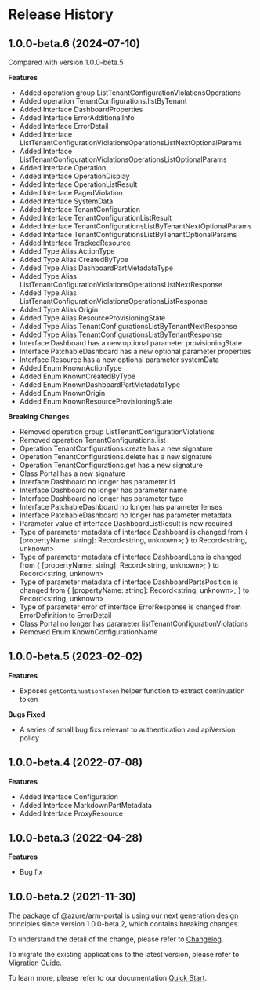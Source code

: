 # Release History
    
## 1.0.0-beta.6 (2024-07-10)
Compared with version 1.0.0-beta.5
    
**Features**

  - Added operation group ListTenantConfigurationViolationsOperations
  - Added operation TenantConfigurations.listByTenant
  - Added Interface DashboardProperties
  - Added Interface ErrorAdditionalInfo
  - Added Interface ErrorDetail
  - Added Interface ListTenantConfigurationViolationsOperationsListNextOptionalParams
  - Added Interface ListTenantConfigurationViolationsOperationsListOptionalParams
  - Added Interface Operation
  - Added Interface OperationDisplay
  - Added Interface OperationListResult
  - Added Interface PagedViolation
  - Added Interface SystemData
  - Added Interface TenantConfiguration
  - Added Interface TenantConfigurationListResult
  - Added Interface TenantConfigurationsListByTenantNextOptionalParams
  - Added Interface TenantConfigurationsListByTenantOptionalParams
  - Added Interface TrackedResource
  - Added Type Alias ActionType
  - Added Type Alias CreatedByType
  - Added Type Alias DashboardPartMetadataType
  - Added Type Alias ListTenantConfigurationViolationsOperationsListNextResponse
  - Added Type Alias ListTenantConfigurationViolationsOperationsListResponse
  - Added Type Alias Origin
  - Added Type Alias ResourceProvisioningState
  - Added Type Alias TenantConfigurationsListByTenantNextResponse
  - Added Type Alias TenantConfigurationsListByTenantResponse
  - Interface Dashboard has a new optional parameter provisioningState
  - Interface PatchableDashboard has a new optional parameter properties
  - Interface Resource has a new optional parameter systemData
  - Added Enum KnownActionType
  - Added Enum KnownCreatedByType
  - Added Enum KnownDashboardPartMetadataType
  - Added Enum KnownOrigin
  - Added Enum KnownResourceProvisioningState

**Breaking Changes**

  - Removed operation group ListTenantConfigurationViolations
  - Removed operation TenantConfigurations.list
  - Operation TenantConfigurations.create has a new signature
  - Operation TenantConfigurations.delete has a new signature
  - Operation TenantConfigurations.get has a new signature
  - Class Portal has a new signature
  - Interface Dashboard no longer has parameter id
  - Interface Dashboard no longer has parameter name
  - Interface Dashboard no longer has parameter type
  - Interface PatchableDashboard no longer has parameter lenses
  - Interface PatchableDashboard no longer has parameter metadata
  - Parameter value of interface DashboardListResult is now required
  - Type of parameter metadata of interface Dashboard is changed from {
        [propertyName: string]: Record<string, unknown>;
    } to Record<string, unknown>
  - Type of parameter metadata of interface DashboardLens is changed from {
        [propertyName: string]: Record<string, unknown>;
    } to Record<string, unknown>
  - Type of parameter metadata of interface DashboardPartsPosition is changed from {
        [propertyName: string]: Record<string, unknown>;
    } to Record<string, unknown>
  - Type of parameter error of interface ErrorResponse is changed from ErrorDefinition to ErrorDetail
  - Class Portal no longer has parameter listTenantConfigurationViolations
  - Removed Enum KnownConfigurationName
    
## 1.0.0-beta.5 (2023-02-02)

**Features**

  - Exposes `getContinuationToken` helper function to extract continuation token

**Bugs Fixed**

  - A series of small bug fixs relevant to authentication and apiVersion policy

## 1.0.0-beta.4 (2022-07-08)
    
**Features**

  - Added Interface Configuration
  - Added Interface MarkdownPartMetadata
  - Added Interface ProxyResource
    
## 1.0.0-beta.3 (2022-04-28)

**Features**

  - Bug fix

## 1.0.0-beta.2 (2021-11-30)

The package of @azure/arm-portal is using our next generation design principles since version 1.0.0-beta.2, which contains breaking changes.

To understand the detail of the change, please refer to [Changelog](https://aka.ms/js-track2-changelog).

To migrate the existing applications to the latest version, please refer to [Migration Guide](https://aka.ms/js-track2-migration-guide).

To learn more, please refer to our documentation [Quick Start](https://aka.ms/azsdk/js/mgmt/quickstart).
